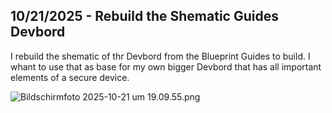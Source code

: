 <!--
  ===================    !!READ THIS NOTICE!!   ====================
  DO NOT edit this file manually. Your changes WILL BE OVERWRITTEN!
  This journal is auto generated and updated by Hack Club Blueprint.
  To edit this file, please edit your journal entries on Blueprint.
  ==================================================================
-->

## 10/21/2025 - Rebuild the Shematic Guides Devbord  

I rebuild the shematic of thr Devbord from the Blueprint Guides to build. I whant to use that as base for my own bigger Devbord that has all important elements of a secure device.

![Bildschirmfoto 2025-10-21 um 19.09.55.png](https://blueprint.hackclub.com/user-attachments/blobs/proxy/eyJfcmFpbHMiOnsiZGF0YSI6NDEwMSwicHVyIjoiYmxvYl9pZCJ9fQ==--c25a1ce09dac7a42c28ffb734a424169c66c1594/Bildschirmfoto%202025-10-21%20um%2019.09.55.png)
  

